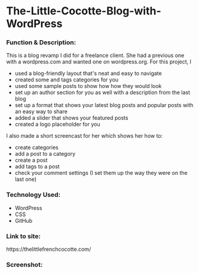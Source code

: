 # The-Little-Cocotte-Blog-with-WordPress

<h3>Function & Description:</h3>
This is a blog revamp I did for a freelance client. She had a previous one with a wordpress.com and wanted one on wordpress.org. 
For this project, I


- used a blog-friendly layout that's neat and easy to navigate
- created some and tags categories for you
- used some sample posts to show how how they would look
- set up an author section for you as well with a description from the last blog
- set up a format that shows your latest blog posts and popular posts with an easy way to share
- added a slider that shows your featured posts
- created a logo placeholder for you


I also made a short screencast for her which shows her how to:
- create categories
- add a post to a category
- create a post
- add tags to a post
- check your comment settings (I set them up the way they were on the last one)

<h3>Technology Used:</h3>

- WordPress
- CSS
- GitHub 


<h3>Link to site:</h3>
https://thelittlefrenchcocotte.com/

<h3>Screenshot:</h3>




